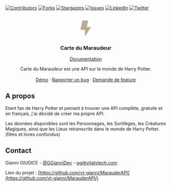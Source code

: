 <div id="top"></div>

[![Contributors][contributors-shield]][contributors-url]
[![Forks][forks-shield]][forks-url]
[![Stargazers][stars-shield]][stars-url]
[![Issues][issues-shield]][issues-url]
[![LinkedIn][linkedin-shield]][linkedin-url]
[![Twitter][twitter-shield]][twitter-url]

<!-- PROJECT LOGO -->
<br />
<div align="center">
  <a href="https://ping-contest.herokuapp.com">
    <img src="public/image/icon.png" alt="Logo" width="50">
  </a>

<h3 align="center">Carte du Maraudeur</h3>

 <a href="https://marauderapi.fr/documentation">Documentation</a>

  <p align="center">
    Carte du Maraudeur est une API sur le monde de Harry Potter.
    <br />
    <br />
    <a href="https://github.com/vt-gianni/PingContest">Démo</a>
    ·
    <a href="https://github.com/vt-gianni/PingContest/issues">Rapporter un bug</a>
    ·
    <a href="https://github.com/vt-gianni/PingContest/issues">Demande de feature</a>
  </p>
</div>

<!-- ABOUT THE PROJECT -->
## A propos

Etant fan de Harry Potter et peinant à trouver une API complète, gratuite et en français, j'ai décidé de créer ma propre API.

Les données disponibles sont les Personnages, les Sortilèges, les Créatures Magiques, ainsi que les Lieux retranscrits dans le monde de Harry Potter. (films et livres confondus)

<!-- CONTACT -->
## Contact

Gianni GIUDICE - [@GGianniDev](https://twitter.com/GGianniDev) - gg@vitalytech.com

Lien du projet : [https://github.com/vt-gianni/MarauderAPI](https://github.com/vt-gianni/MarauderAPI/)


<!-- MARKDOWN LINKS & IMAGES -->
<!-- https://www.markdownguide.org/basic-syntax/#reference-style-links -->
[contributors-shield]: https://img.shields.io/github/contributors/vt-gianni/MarauderAPI.svg?style=for-the-badge
[contributors-url]: https://github.com/vt-gianni/MarauderAPI/graphs/contributors
[forks-shield]: https://img.shields.io/github/forks/vt-gianni/MarauderAPI.svg?style=for-the-badge
[forks-url]: https://github.com/vt-gianni/MarauderAPI/network/members
[stars-shield]: https://img.shields.io/github/stars/vt-gianni/MarauderAPI.svg?style=for-the-badge
[stars-url]: https://github.com/vt-gianni/MarauderAPI/stargazers
[issues-shield]: https://img.shields.io/github/issues/vt-gianni/MarauderAPI.svg?style=for-the-badge
[issues-url]: https://github.com/vt-gianni/MarauderAPI/issues
[license-shield]: https://img.shields.io/github/license/vt-gianni/MarauderAPI.svg?style=for-the-badge
[license-url]: https://github.com/vt-gianni/MarauderAPI/blob/main/LICENSE.txt
[linkedin-shield]: https://img.shields.io/badge/-LinkedIn-black.svg?style=for-the-badge&logo=linkedin&colorB=555
[linkedin-url]: https://fr.linkedin.com/in/gianni-giudice-388b56157
[twitter-shield]: https://img.shields.io/badge/-Twitter-black.svg?style=for-the-badge&logo=Twitter&colorB=555
[twitter-url]: https://twitter.com/GGianniDev
[product-screenshot]: images/screenshot.png
